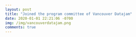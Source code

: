 ```yaml
---
layout: post
title: "Joined the program committee of Vancouver Datajam"
date: 2020-01-01 22:21:06 -0700
img: /img/vancouverdatajam.png
comments: true
---
```

